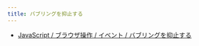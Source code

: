 ```yaml
---
title: バブリングを抑止する
---
```



- [JavaScript / ブラウザ操作 / イベント / バブリングを抑止する](./../../../../../../../d/2009/02/07/JavaScript_でバブリングを抑止する.md)




